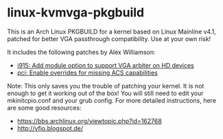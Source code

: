 # linux-kvmvga-pkgbuild
This is an Arch Linux PKGBUILD for a kernel based on Linux Mainline v4.1, patched for better VGA passthrough compatibility. Use at your own risk!

It includes the following patches by Alex Williamson:
- [i915: Add module option to support VGA arbiter on HD devices](https://lkml.org/lkml/2014/5/9/517)
- [pci: Enable overrides for missing ACS capabilities](https://lkml.org/lkml/2013/5/30/513)

Note: This only saves you the trouble of patching your kernel. It is not enough to get it working out of the box! You will still need to edit your mkinitcpio.conf and your grub config. For more detailed instructions, here are some good resources:
- https://bbs.archlinux.org/viewtopic.php?id=162768
- http://vfio.blogspot.de/
